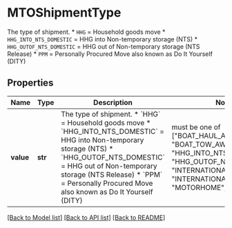 # MTOShipmentType

The type of shipment.   * `HHG` = Household goods move   * `HHG_INTO_NTS_DOMESTIC` = HHG into Non-temporary storage (NTS)   * `HHG_OUTOF_NTS_DOMESTIC` = HHG out of Non-temporary storage (NTS Release)   * `PPM` = Personally Procured Move also known as Do It Yourself (DITY) 

## Properties
Name | Type | Description | Notes
------------ | ------------- | ------------- | -------------
**value** | **str** | The type of shipment.   * &#x60;HHG&#x60; &#x3D; Household goods move   * &#x60;HHG_INTO_NTS_DOMESTIC&#x60; &#x3D; HHG into Non-temporary storage (NTS)   * &#x60;HHG_OUTOF_NTS_DOMESTIC&#x60; &#x3D; HHG out of Non-temporary storage (NTS Release)   * &#x60;PPM&#x60; &#x3D; Personally Procured Move also known as Do It Yourself (DITY)  |  must be one of ["BOAT_HAUL_AWAY", "BOAT_TOW_AWAY", "HHG", "HHG_INTO_NTS_DOMESTIC", "HHG_OUTOF_NTS_DOMESTIC", "INTERNATIONAL_HHG", "INTERNATIONAL_UB", "MOTORHOME", "PPM", ]

[[Back to Model list]](../README.md#documentation-for-models) [[Back to API list]](../README.md#documentation-for-api-endpoints) [[Back to README]](../README.md)


